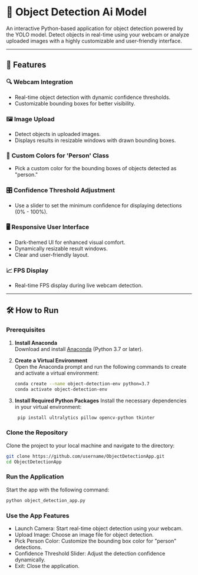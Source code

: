 # 🚀 Object Detection Ai Model

An interactive Python-based application for object detection powered by the YOLO model. Detect objects in real-time using your webcam or analyze uploaded images with a highly customizable and user-friendly interface.

---

## 🌟 Features

### 🔍 **Webcam Integration**
- Real-time object detection with dynamic confidence thresholds.
- Customizable bounding boxes for better visibility.

### 🖼️ **Image Upload**
- Detect objects in uploaded images.
- Displays results in resizable windows with drawn bounding boxes.

### 🎨 **Custom Colors for 'Person' Class**
- Pick a custom color for the bounding boxes of objects detected as "person."

### 🎛️ **Confidence Threshold Adjustment**
- Use a slider to set the minimum confidence for displaying detections (0% - 100%).

### 🖥️ **Responsive User Interface**
- Dark-themed UI for enhanced visual comfort.
- Dynamically resizable result windows.
- Clear and user-friendly layout.

### 📈 **FPS Display**
- Real-time FPS display during live webcam detection.

---

## 🛠️ How to Run

### Prerequisites

1. **Install Anaconda**  
   Download and install [Anaconda](https://www.anaconda.com/products/distribution) (Python 3.7 or later).  

2. **Create a Virtual Environment**  
   Open the Anaconda prompt and run the following commands to create and activate a virtual environment:  
   ```bash
   conda create --name object-detection-env python=3.7
   conda activate object-detection-env

3. **Install Required Python Packages**
   Install the necessary dependencies in your virtual environment:
   ```bash
    pip install ultralytics pillow opencv-python tkinter
   
### Clone the Repository
  Clone the project to your local machine and navigate to the directory:
  ```bash
  git clone https://github.com/username/ObjectDetectionApp.git
  cd ObjectDetectionApp
```
### Run the Application
  Start the app with the following command:
  ```bash
  python object_detection_app.py
```

### Use the App Features
- Launch Camera: Start real-time object detection using your webcam.
- Upload Image: Choose an image file for object detection.
- Pick Person Color: Customize the bounding box color for "person" detections.
- Confidence Threshold Slider: Adjust the detection confidence dynamically.
- Exit: Close the application.
